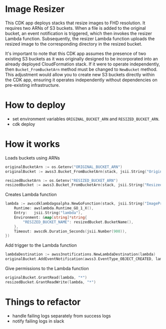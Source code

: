 # Image Resizer

This CDK app deploys stacks that resize images to FHD resolution. It requires two ARNs of S3 buckets. When a file is added to the original bucket, an event notification is triggered, which then invokes the resizer Lambda function. Subsequently, the resizer Lambda function uploads the resized image to the corresponding directory in the resized bucket.

It's important to note that this CDK app assumes the presence of two existing S3 buckets as it was originally designed to be incorporated into an already deployed CloudFormation stack. If it were to operate independently, then `Bucket_FromBucketArn` method must be changed to `NewBucket` method. This adjustment would allow you to create new S3 buckets directly within the CDK app, ensuring it operates independently without dependencies on pre-existing infrastructure.



# How to deploy

- set environment variables `ORIGINAL_BUCKET_ARN` and `RESIZED_BUCKET_ARN`.
- cdk deploy

# How it works

Loads buckets using ARNs
```Go
originalBucketArn := os.Getenv("ORIGINAL_BUCKET_ARN")
originalBucket := awss3.Bucket_FromBucketArn(stack, jsii.String("OriginalBucket"), jsii.String(originalBucketArn))

resizedBucketArn := os.Getenv("RESIZED_BUCKET_ARN")
resizedBucket := awss3.Bucket_FromBucketArn(stack, jsii.String("ResizedBucket"), jsii.String(resizedBucketArn))
```

Creates Lambda function
```Go
lambda := awscdklambdagoalpha.NewGoFunction(stack, jsii.String("ImageProcessor"), &awscdklambdagoalpha.GoFunctionProps{
    Runtime: awslambda.Runtime_GO_1_X(),
    Entry:   jsii.String("lambda"),
    Environment: &map[string]*string{
        "RESIZED_BUCKET_NAME": resizedBucket.BucketName(),
    },
    Timeout: awscdk.Duration_Seconds(jsii.Number(900)),
})
```

Add trigger to the Lambda function
```Go
lambdaDestination := awss3notifications.NewLambdaDestination(lambda)
originalBucket.AddEventNotification(awss3.EventType_OBJECT_CREATED, lambdaDestination)
```

Give permissions to the Lambda function
```Go
originalBucket.GrantRead(lambda, "*")
resizedBucket.GrantReadWrite(lambda, "*")
```

# Things to refactor

- handle failing logs separately from success logs
- notify failing logs in slack